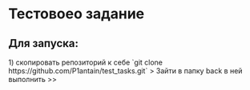 <h1>Тестовоео задание</h1>
<h2>Для запуска:</h2> 
1) скопировать репозиторий к себе `git clone https://github.com/P1antain/test_tasks.git`
> Зайти в папку back в ней выполнить
>> 
